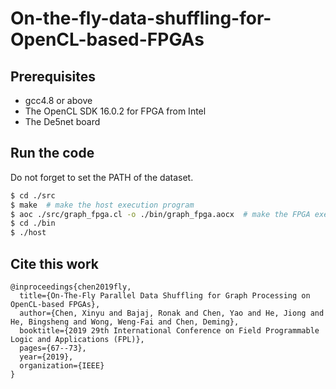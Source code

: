 # On-the-fly-data-shuffling-for-OpenCL-based-FPGAs

## Prerequisites
* gcc4.8 or above
* The OpenCL SDK 16.0.2 for FPGA from Intel
* The De5net board 

## Run the code

Do not forget to set the PATH of the dataset. 

```sh
$ cd ./src
$ make  # make the host execution program
$ aoc ./src/graph_fpga.cl -o ./bin/graph_fpga.aocx  # make the FPGA execution program. It takes around a few hours.
$ cd ./bin
$ ./host
```

## Cite this work
```
@inproceedings{chen2019fly,
  title={On-The-Fly Parallel Data Shuffling for Graph Processing on OpenCL-based FPGAs},
  author={Chen, Xinyu and Bajaj, Ronak and Chen, Yao and He, Jiong and He, Bingsheng and Wong, Weng-Fai and Chen, Deming},
  booktitle={2019 29th International Conference on Field Programmable Logic and Applications (FPL)},
  pages={67--73},
  year={2019},
  organization={IEEE}
}
```
